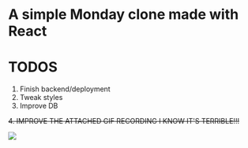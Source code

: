# A simple Monday clone made with React

# TODOS
1. Finish backend/deployment
2. Tweak styles
3. Improve DB

~~4. IMPROVE THE ATTACHED GIF RECORDING I KNOW IT'S TERRIBLE!!!~~

![](https://i.imgur.com/kS3JwPr.gif)
